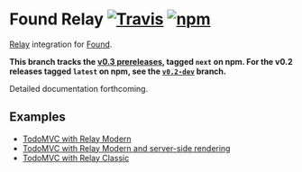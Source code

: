 # Found Relay [![Travis][build-badge]][build] [![npm][npm-badge]][npm]

[Relay](http://facebook.github.io/relay/) integration for [Found](https://github.com/4Catalyzer/found).

**This branch tracks the [v0.3 prereleases](https://github.com/relay-tools/found-relay/releases), tagged `next` on npm. For the v0.2 releases tagged `latest` on npm, see the [`v0.2-dev`](https://github.com/relay-tools/found-relay/tree/v0.2-dev) branch.**

Detailed documentation forthcoming.

## Examples

- [TodoMVC with Relay Modern](/examples/todomvc-modern)
- [TodoMVC with Relay Modern and server-side rendering](/examples/todomvc-modern-universal)
- [TodoMVC with Relay Classic](/examples/todomvc-classic)

[build-badge]: https://img.shields.io/travis/relay-tools/found-relay/master.svg
[build]: https://travis-ci.org/relay-tools/found-relay

[npm-badge]: https://img.shields.io/npm/v/found-relay/next.svg
[npm]: https://www.npmjs.org/package/found-relay
